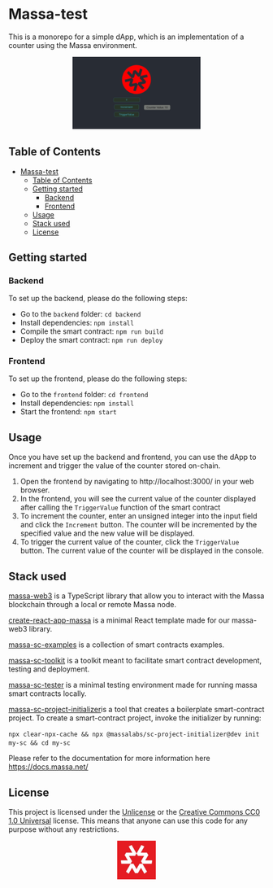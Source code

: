 # Massa-test


This is a monorepo for a simple dApp, which is an implementation of a counter using the Massa environment.

<p align="center">
    <img src="frontend/pics/screenshot.png" alt="dApp Screenshot" width="50%">
</p>

## Table of Contents

- [Massa-test](#massa-test)
  - [Table of Contents](#table-of-contents)
  - [Getting started](#getting-started)
    - [Backend](#backend)
    - [Frontend](#frontend)
  - [Usage](#usage)
  - [Stack used](#stack-used)
  - [License](#license)

## Getting started

### Backend

To set up the backend, please do the following steps:

- Go to the `backend` folder: `cd backend`
- Install dependencies: `npm install`
- Compile the smart contract: `npm run build`
- Deploy the smart contract: `npm run deploy`

### Frontend

To set up the frontend, please do the following steps:

- Go to the `frontend` folder: `cd frontend`
- Install dependencies: `npm install`
- Start the frontend: `npm start`

## Usage

Once you have set up the backend and frontend, you can use the dApp to increment and trigger the value of the counter stored on-chain.

1. Open the frontend by navigating to http://localhost:3000/ in your web browser.
2. In the frontend, you will see the current value of the counter displayed after calling the `TriggerValue` function of the smart contract
3. To increment the counter, enter an unsigned integer into the input field and click the `Increment` button. The counter will be incremented by the specified value and the new value will be displayed.
4. To trigger the current value of the counter, click the `TriggerValue` button. The current value of the counter will be displayed in the console.

## Stack used

[massa-web3](https://github.com/massalabs/massa-web3) is a TypeScript library that allow you to interact with the Massa blockchain through a local or remote Massa node.

[create-react-app-massa](https://github.com/massalabs/create-react-app-massa) is a minimal React template made for our massa-web3 library.

[massa-sc-examples](https://github.com/massalabs/massa-sc-examples) is a collection of smart contracts examples.

[massa-sc-toolkit](https://github.com/massalabs/massa-sc-toolkit/) is a toolkit meant to facilitate smart contract development, testing and deployment.

[massa-sc-tester](https://github.com/massalabs/massa-sc-tester) is a minimal testing environment made for running massa smart contracts locally.

[massa-sc-project-initializer](https://docs.massa.net/en/latest/web3-dev/smart-contracts/getting-started.html#sc-getting-started)is a tool that creates a boilerplate smart-contract project. To create a smart-contract project, invoke the initializer by running:

`npx clear-npx-cache && npx @massalabs/sc-project-initializer@dev init my-sc && cd my-sc`

Please refer to the documentation for more information here https://docs.massa.net/

## License

This project is licensed under the [Unlicense](http://unlicense.org/) or the [Creative Commons CC0 1.0 Universal](https://creativecommons.org/publicdomain/zero/1.0/) license. This means that anyone can use this code for any purpose without any restrictions.

<p align="center">
    <img src="frontend/pics/massa_logo.jpg" alt="Massa Logo" width="15%">
</p>
